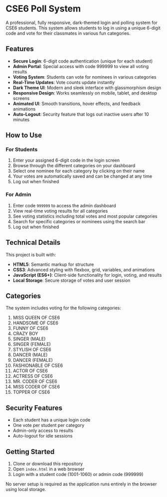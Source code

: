 # CSE6 Poll System

A professional, fully responsive, dark-themed login and polling system for CSE6 students. This system allows students to log in using a unique 6-digit code and vote for their classmates in various fun categories.

## Features

- **Secure Login**: 6-digit code authentication (unique for each student)
- **Admin Portal**: Special access with code 999999 to view all voting results
- **Voting System**: Students can vote for nominees in various categories
- **Real-Time Updates**: Vote counts update instantly
- **Dark Theme UI**: Modern and sleek interface with glassmorphism design
- **Responsive Design**: Works seamlessly on mobile, tablet, and desktop screens
- **Animated UI**: Smooth transitions, hover effects, and feedback animations
- **Auto-Logout**: Security feature that logs out inactive users after 10 minutes

## How to Use

### For Students

1. Enter your assigned 6-digit code in the login screen
2. Browse through the different categories on your dashboard
3. Select one nominee for each category by clicking on their name
4. Your votes are automatically saved and can be changed at any time
5. Log out when finished

### For Admin

1. Enter code `999999` to access the admin dashboard
2. View real-time voting results for all categories
3. See voting statistics including total votes and most popular categories
4. Search for specific categories or nominees using the search bar
5. Log out when finished

## Technical Details

This project is built with:

- **HTML5**: Semantic markup for structure
- **CSS3**: Advanced styling with flexbox, grid, variables, and animations
- **JavaScript (ES6+)**: Client-side functionality for login, voting, and results
- **Local Storage**: Secure storage of votes and user session

## Categories

The system includes voting for the following categories:

1. MISS QUEEN OF CSE6
2. HANDSOME OF CSE6
3. FUNNY OF CSE6
4. CRAZY BOY
5. SINGER (MALE)
6. SINGER (FEMALE)
7. STYLISH OF CSE6
8. DANCER (MALE)
9. DANCER (FEMALE)
10. FASHIONABLE OF CSE6
11. ACTOR OF CSE6
12. ACTRESS OF CSE6
13. MR. CODER OF CSE6
14. MISS CODER OF CSE6
15. TOPPER OF CSE6

## Security Features

- Each student has a unique login code
- One vote per student per category
- Admin-only access to results
- Auto-logout for idle sessions

## Getting Started

1. Clone or download this repository
2. Open `index.html` in a web browser
3. Login with a student code (1001-1060) or admin code (999999)

No server setup is required as the application runs entirely in the browser using local storage. 